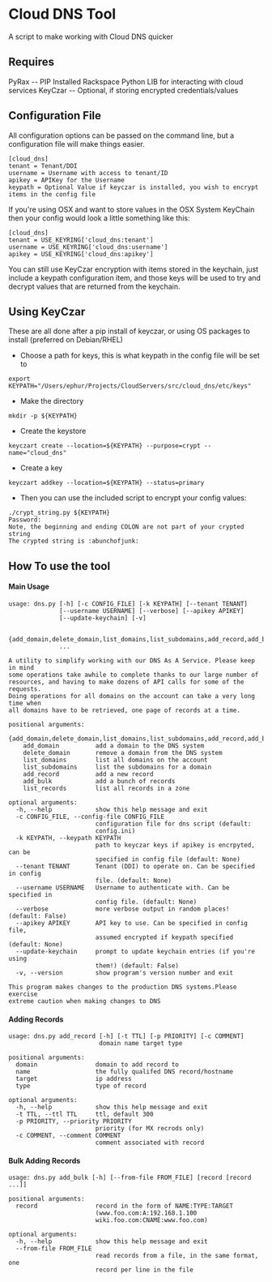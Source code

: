 Cloud DNS Tool
=========
A script to make working with Cloud DNS quicker

## Requires
PyRax -- PIP Installed Rackspace Python LIB for interacting with cloud services
KeyCzar -- Optional, if storing encrypted credentials/values

## Configuration File
All configuration options can be passed on the command line, but a configuration file will make things easier.

```
[cloud_dns]
tenant = Tenant/DDI
username = Username with access to tenant/ID
apikey = APIKey for the Username
keypath = Optional Value if keyczar is installed, you wish to encrypt items in the config file
```

If you're using OSX and want to store values in the OSX System KeyChain then your config would look a little something like this:

```
[cloud_dns]
tenant = USE_KEYRING['cloud_dns:tenant']
username = USE_KEYRING['cloud_dns:username']
apikey = USE_KEYRING['cloud_dns:apikey']
```

You can still use KeyCzar encryption with items stored in the keychain, just include a keypath configuration item, and those keys will be used to try and decrypt values that are returned from the keychain. 

## Using KeyCzar
These are all done after a pip install of keyczar, or using OS packages to install (preferred on Debian/RHEL)
* Choose a path for keys, this is what keypath in the config file will be set to
```
export KEYPATH="/Users/ephur/Projects/CloudServers/src/cloud_dns/etc/keys"
```
* Make the directory
```
mkdir -p ${KEYPATH}
```
* Create the keystore
```
keyczart create --location=${KEYPATH} --purpose=crypt --name="cloud_dns"
```
* Create a key
```
keyczart addkey --location=${KEYPATH} --status=primary
```
* Then you can use the included script to encrypt your config values:

```
./crypt_string.py ${KEYPATH}
Password:
Note, the beginning and ending COLON are not part of your crypted string
The crypted string is :abunchofjunk:
```

## How To use the tool

#### Main Usage

```
usage: dns.py [-h] [-c CONFIG_FILE] [-k KEYPATH] [--tenant TENANT]
              [--username USERNAME] [--verbose] [--apikey APIKEY]
              [--update-keychain] [-v]

              {add_domain,delete_domain,list_domains,list_subdomains,add_record,add_bulk,list_records}
              ...

A utility to simplify working with our DNS As A Service. Please keep in mind
some operations take awhile to complete thanks to our large number of
resources, and having to make dozens of API calls for some of the requests.
Doing operations for all domains on the account can take a very long time when
all domains have to be retrieved, one page of records at a time.

positional arguments:
  {add_domain,delete_domain,list_domains,list_subdomains,add_record,add_bulk,list_records}
    add_domain          add a domain to the DNS system
    delete_domain       remove a domain from the DNS system
    list_domains        list all domains on the account
    list_subdomains     list the subdomains for a domain
    add_record          add a new record
    add_bulk            add a bunch of records
    list_records        list all records in a zone

optional arguments:
  -h, --help            show this help message and exit
  -c CONFIG_FILE, --config-file CONFIG_FILE
                        configuration file for dns script (default:
                        config.ini)
  -k KEYPATH, --keypath KEYPATH
                        path to keyczar keys if apikey is encrpyted, can be
                        specified in config file (default: None)
  --tenant TENANT       Tenant (DDI) to operate on. Can be specified in config
                        file. (default: None)
  --username USERNAME   Username to authenticate with. Can be specified in
                        config file. (default: None)
  --verbose             more verbose output in random places! (default: False)
  --apikey APIKEY       API key to use. Can be specified in config file,
                        assumed encrypted if keypath specified (default: None)
  --update-keychain     prompt to update keychain entries (if you're using
                        them!) (default: False)
  -v, --version         show program's version number and exit

This program makes changes to the production DNS systems.Please exercise
extreme caution when making changes to DNS
```

#### Adding Records 

```
usage: dns.py add_record [-h] [-t TTL] [-p PRIORITY] [-c COMMENT]
                         domain name target type

positional arguments:
  domain                domain to add record to
  name                  the fully qualifed DNS record/hostname
  target                ip address
  type                  type of record

optional arguments:
  -h, --help            show this help message and exit
  -t TTL, --ttl TTL     ttl, default 300
  -p PRIORITY, --priority PRIORITY
                        priority (for MX recrods only)
  -c COMMENT, --comment COMMENT
                        comment associated with record
```

#### Bulk Adding Records 

```
usage: dns.py add_bulk [-h] [--from-file FROM_FILE] [record [record ...]]

positional arguments:
  record                record in the form of NAME:TYPE:TARGET
                        (www.foo.com:A:192.168.1.100
                        wiki.foo.com:CNAME:www.foo.com)

optional arguments:
  -h, --help            show this help message and exit
  --from-file FROM_FILE
                        read records from a file, in the same format, one
                        record per line in the file
```
